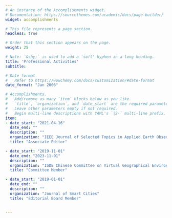 ```yaml
---
# An instance of the Accomplishments widget.
# Documentation: https://sourcethemes.com/academic/docs/page-builder/
widget: accomplishments

# This file represents a page section.
headless: true

# Order that this section appears on the page.
weight: 25

# Note: `&shy;` is used to add a 'soft' hyphen in a long heading.
title: 'Professional Activities'
subtitle:

# Date format
#   Refer to https://wowchemy.com/docs/customization/#date-format
date_format: "Jan 2006"

# Accomplishments.
#   Add/remove as many `item` blocks below as you like.
#   `title`, `organization`, and `date_start` are the required parameters.
#   Leave other parameters empty if not required.
#   Begin multi-line descriptions with YAML's `|2-` multi-line prefix.
item:
- date_start: "2021-04-16"
  date_end: ""
  description: ""
  organization: "IEEE Journal of Selected Topics in Applied Earth Observations and Remote Sensing"
  title: "Associate Editor" 

- date_start: "2019-11-01"
  date_end: "2023-11-01"
  description: ""
  organization: "ISDE Chinese Committee on Virtual Geographical Environment"
  title: "Committee Member"

- date_start: "2019-01-01"
  date_end: ""
  description: ""
  organization: "Journal of Smart Cities"
  title: "Editorial Board Member"


---
```

